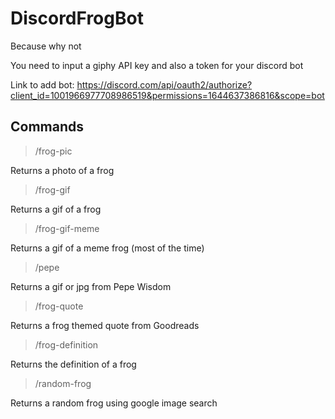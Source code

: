 # DiscordFrogBot
 Because why not
 
 You need to input a giphy API key and also a token for your discord bot
 
 Link to add bot: https://discord.com/api/oauth2/authorize?client_id=1001966977708986519&permissions=1644637386816&scope=bot

## Commands

> /frog-pic
> 
Returns a photo of a frog

> /frog-gif
> 
Returns a gif of a frog

> /frog-gif-meme
> 
Returns a gif of a meme frog (most of the time)

> /pepe
> 
Returns a gif or jpg from Pepe Wisdom

> /frog-quote
> 
Returns a frog themed quote from Goodreads

> /frog-definition
> 
Returns the definition of a frog

> /random-frog
> 
Returns a random frog using google image search
